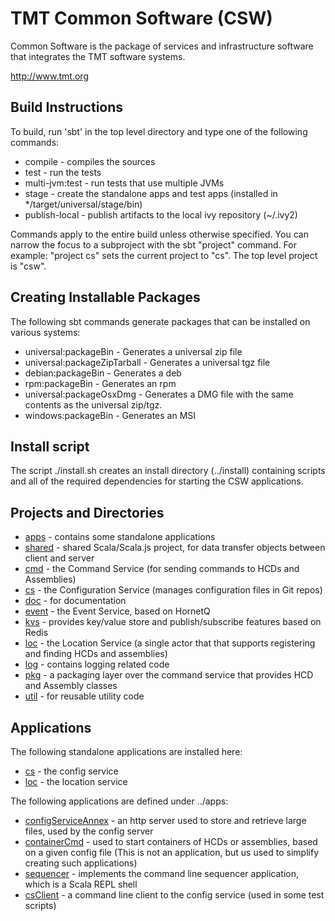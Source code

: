TMT Common Software (CSW)
=========================

Common Software is the package of services and infrastructure software that integrates the TMT software systems.

http://www.tmt.org

Build Instructions
------------------

To build, run 'sbt' in the top level directory and type one of the following commands:

* compile - compiles the sources
* test - run the tests
* multi-jvm:test - run tests that use multiple JVMs
* stage - create the standalone apps and test apps (installed in */target/universal/stage/bin)
* publish-local - publish artifacts to the local ivy repository (~/.ivy2)

Commands apply to the entire build unless otherwise specified.
You can narrow the focus to a subproject with the sbt "project" command.
For example: "project cs" sets the current project to "cs". The top level project is "csw".

Creating Installable Packages
-----------------------------

The following sbt commands generate packages that can be installed on various systems:

* universal:packageBin - Generates a universal zip file
* universal:packageZipTarball - Generates a universal tgz file
* debian:packageBin - Generates a deb
* rpm:packageBin - Generates an rpm
* universal:packageOsxDmg - Generates a DMG file with the same contents as the universal zip/tgz.
* windows:packageBin - Generates an MSI

Install script
-----------

The script ./install.sh creates an install directory (../install) containing scripts and all of the required dependencies
for starting the CSW applications.


Projects and Directories
------------------------

* [apps](apps) - contains some standalone applications
* [shared](shared) - shared Scala/Scala.js project, for data transfer objects between client and server
* [cmd](cmd) - the Command Service (for sending commands to HCDs and Assemblies)
* [cs](cs) - the Configuration Service (manages configuration files in Git repos)
* [doc](doc) - for documentation
* [event](event) - the Event Service, based on HornetQ
* [kvs](kvs) - provides key/value store and publish/subscribe features based on Redis
* [loc](loc) - the Location Service (a single actor that that supports registering and finding HCDs and assemblies)
* [log](log) - contains logging related code
* [pkg](pkg) - a packaging layer over the command service that provides HCD and Assembly classes
* [util](util) - for reusable utility code

Applications
-----------

The following standalone applications are installed here:

* [cs](cs) - the config service
* [loc](loc) - the location service

The following applications are defined under ../apps:

* [configServiceAnnex](configServiceAnnex) - an http server used to store and retrieve large files, used by the config server
* [containerCmd](containerCmd) - used to start containers of HCDs or assemblies, based on a given config file (This is not an application, but us used to simplify creating such applications)
* [sequencer](sequencer) - implements the command line sequencer application, which is a Scala REPL shell
* [csClient](csClient) - a command line client to the config service (used in some test scripts)


